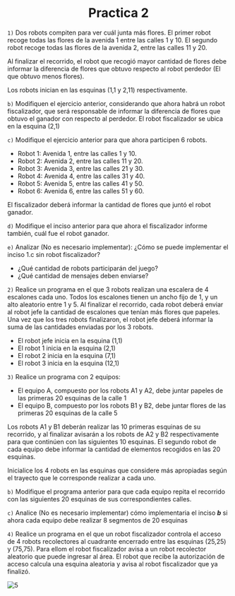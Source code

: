 <h1 align="center">Practica 2</h1>

```1)``` Dos robots compiten para ver cuál junta más flores. El primer robot recoge todas las flores de la avenida 1 entre las calles 1 y 10. El segundo robot recoge todas las flores de la avenida 2, entre las calles 11 y 20.

Al finalizar el recorrido, el robot que recogió mayor cantidad de flores debe informar la diferencia de flores que obtuvo respecto al robot perdedor (El que obtuvo menos flores).

Los robots inician en las esquinas (1,1 y 2,11) respectivamente.

```b)``` Modifiquen el ejercicio anterior, considerando que ahora habrá un robot fiscalizador, que será responsable de informar la diferencia de flores que obtuvo el ganador con respecto al perdedor. El robot fiscalizador se ubica en la esquina (2,1)

```c)``` Modifique el ejercicio anterior para que ahora participen 6 robots.
- Robot 1: Avenida 1, entre las calles 1 y 10.
- Robot 2: Avenida 2, entre las calles 11 y 20.
- Robot 3: Avenida 3, entre las calles 21 y 30.
- Robot 4: Avenida 4, entre las calles 31 y 40.
- Robot 5: Avenida 5, entre las calles 41 y 50.
- Robot 6: Avenida 6, entre las calles 51 y 60.

El fiscalizador deberá informar la cantidad de flores que juntó el robot ganador.

```d)``` Modifique el inciso anterior para que ahora el fiscalizador informe también, cuál fue el robot ganador.

```e)``` Analizar (No es necesario implementar): ¿Cómo se puede implementar el inciso 1.c sin robot fiscalizador?

- ¿Qué cantidad de robots participarán del juego?
- ¿Qué cantidad de mensajes deben enviarse?

```2)``` Realice un programa en el que 3 robots realizan una escalera de 4 escalones cada uno. Todos los escalones tienen un ancho fijo de 1, y un alto aleatorio entre 1 y 5. Al
finalizar el recorrido, cada robot deberá enviar al robot jefe la cantidad de escalones que tenían más flores que papeles. Una vez que los tres robots finalizaron, el robot jefe deberá informar la suma de las cantidades enviadas por los 3 robots.

- El robot jefe inicia en la esquina (1,1)
- El robot 1 inicia en la esquina (2,1)
- El robot 2 inicia en la esquina (7,1)
- El robot 3 inicia en la esquina (12,1)

```3)``` Realice un programa con 2 equipos:
- El equipo A, compuesto por los robots A1 y A2, debe juntar papeles de las primeras 20 esquinas de la calle 1
- El equipo B, compuesto por los robots B1 y B2, debe juntar flores de las primeras 20 esquinas de la calle 5

Los robots A1 y B1 deberán realizar las 10 primeras esquinas de su recorrido, y al finalizar avisarán a los robots de A2 y B2 respectivamente para que continúen con las siguientes 10 esquinas. El segundo robot de cada equipo debe informar la cantidad de elementos recogidos en las 20 esquinas. 

Inicialice los 4 robots en las esquinas que considere más apropiadas según el trayecto que le corresponde realizar a cada uno.

```b)``` Modifique el programa anterior para que cada equipo repita el recorrido con las siguientes 20 esquinas de sus correspondientes calles.

```c)``` Analice (No es necesario implementar) cómo implementaria el inciso ***b*** si ahora cada equipo debe realizar 8 segmentos de 20 esquinas

```4)``` Realice un programa en el que un robot fiscalizador controla el acceso de 4 robots recolectores al cuadrante encerrado entre las esquinas (25,25) y (75,75). Para ellom el robot fiscalizador avisa a un robot recolector aleatorio que puede ingresar al área. El robot que recibe la autorización de acceso calcula una esquina aleatoria y avisa al robot fiscalizador que ya finalizó.

![5](https://user-images.githubusercontent.com/55964635/139332109-f521e8a4-207c-4cfe-a6ab-6aeb77e748c3.png)

